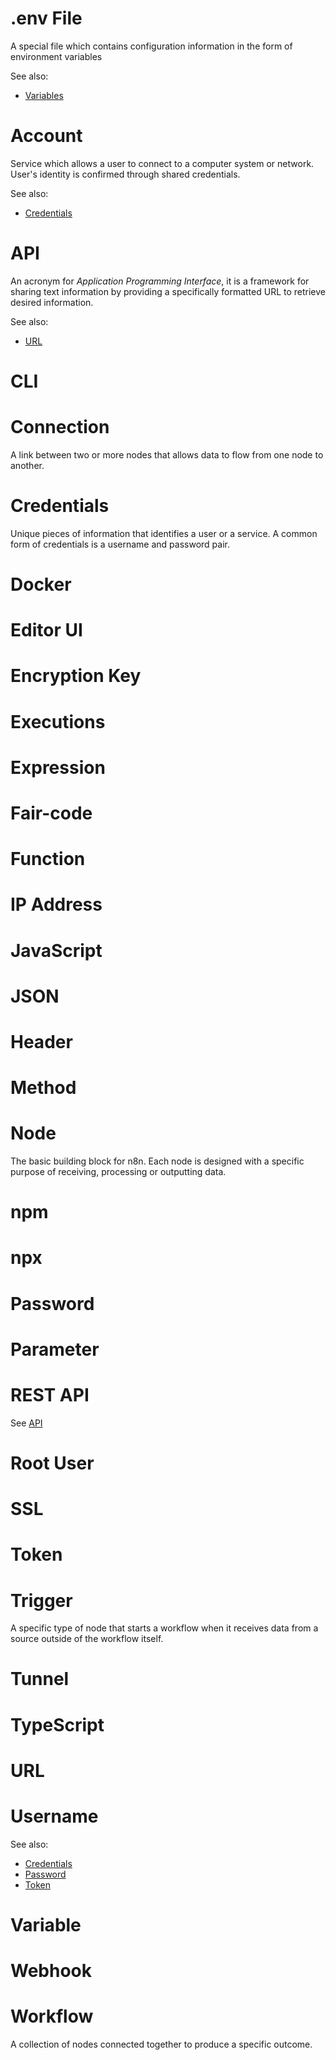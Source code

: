 # .env File
A special file which contains configuration information in the form of environment variables

See also:
- [Variables](#Variables)
# Account
Service which allows a user to connect to a computer system or network. User's identity is confirmed through shared credentials.

See also:
- [Credentials](#Credentials)
# API
An acronym for *Application Programming Interface*, it is a framework for sharing text information by providing a specifically formatted URL to retrieve desired information.

See also:
- [URL](#URL)
# CLI

# Connection
A link between two or more nodes that allows data to flow from one node to another.

# Credentials
Unique pieces of information that identifies a user or a service. A common form of credentials is a username and password pair.

# Docker

# Editor UI

# Encryption Key

# Executions

# Expression

# Fair-code

# Function

# IP Address

# JavaScript

# JSON

# Header

# Method

# Node
The basic building block for n8n. Each node is designed with a specific purpose of receiving, processing or outputting data.

# npm

# npx

# Password

# Parameter

# REST API

See [API](#API)

# Root User

# SSL

# Token

# Trigger
A specific type of node that starts a workflow when it receives data from a source outside of the workflow itself.

# Tunnel

# TypeScript

# URL

# Username

See also:
- [Credentials](#Credentials)
- [Password](#Password)
- [Token](#Token)
# Variable

# Webhook

# Workflow
A collection of nodes connected together to produce a specific outcome.
